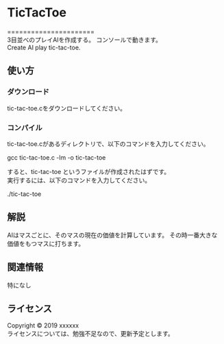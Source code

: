 # TicTacToe
======================  
3目並べのプレイAIを作成する。 コンソールで動きます。    
Create AI play tic-tac-toe.    
  
使い方
------
### ダウンロード
tic-tac-toe.cをダウンロードしてください。  

### コンパイル
tic-tac-toe.cがあるディレクトリで、以下のコマンドを入力してください。  

gcc tic-tac-toe.c -lm -o tic-tac-toe
  
すると、tic-tac-toe というファイルが作成されたはずです。  
実行するには、以下のコマンドを入力してください。  

./tic-tac-toe
  
解説
----------------
AIはマスごとに、そのマスの現在の価値を計算しています。
その時一番大きな価値をもつマスに打ちます。  

関連情報
--------
特になし
  
ライセンス
----------
Copyright &copy; 2019 xxxxxx  
ライセンスについては、勉強不足なので、更新予定とします。  
